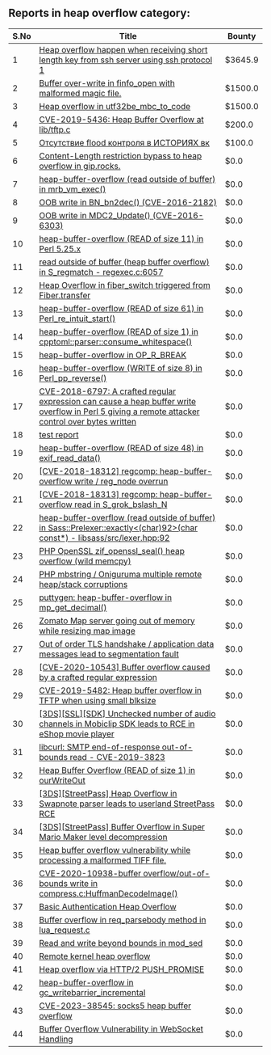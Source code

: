 ## Reports in heap overflow category:
| S.No | Title | Bounty |
| ---- | ----- | ------ |
| 1 | [Heap overflow happen when receiving short length key from ssh server using ssh protocol 1](https://hackerone.com/reports/630462) | $3645.9 |
| 2 | [Buffer over-write in finfo_open with malformed magic file.](https://hackerone.com/reports/476179) | $1500.0 |
| 3 | [Heap overflow in utf32be_mbc_to_code](https://hackerone.com/reports/476168) | $1500.0 |
| 4 | [CVE-2019-5436: Heap Buffer Overflow at lib/tftp.c](https://hackerone.com/reports/550696) | $200.0 |
| 5 | [Отсутствие flood контроля в ИСТОРИЯХ вк](https://hackerone.com/reports/249786) | $100.0 |
| 6 | [Content-Length restriction bypass to heap overflow in gip.rocks.](https://hackerone.com/reports/214449) | $0.0 |
| 7 | [heap-buffer-overflow (read outside of buffer) in mrb_vm_exec()](https://hackerone.com/reports/221251) | $0.0 |
| 8 | [OOB write in BN_bn2dec() (CVE-2016-2182)](https://hackerone.com/reports/221788) | $0.0 |
| 9 | [OOB write in MDC2_Update() (CVE-2016-6303)](https://hackerone.com/reports/221785) | $0.0 |
| 10 | [heap-buffer-overflow (READ of size 11) in Perl 5.25.x](https://hackerone.com/reports/232150) | $0.0 |
| 11 | [read outside of buffer (heap buffer overflow) in S_regmatch - regexec.c:6057](https://hackerone.com/reports/207983) | $0.0 |
| 12 | [Heap Overflow in fiber_switch triggered from Fiber.transfer](https://hackerone.com/reports/227762) | $0.0 |
| 13 | [heap-buffer-overflow (READ of size 61) in Perl_re_intuit_start()](https://hackerone.com/reports/233440) | $0.0 |
| 14 | [heap-buffer-overflow (READ of size 1) in cpptoml::parser::consume_whitespace()](https://hackerone.com/reports/240659) | $0.0 |
| 15 | [heap-buffer-overflow in OP_R_BREAK](https://hackerone.com/reports/295380) | $0.0 |
| 16 | [heap-buffer-overflow (WRITE of size 8) in Perl_pp_reverse()](https://hackerone.com/reports/259555) | $0.0 |
| 17 | [CVE-2018-6797:  A crafted regular expression can cause a heap buffer write overflow in Perl 5 giving a remote attacker control over bytes written](https://hackerone.com/reports/337986) | $0.0 |
| 18 | [test report](https://hackerone.com/reports/395531) | $0.0 |
| 19 | [heap-buffer-overflow (READ of size 48) in exif_read_data()](https://hackerone.com/reports/384214) | $0.0 |
| 20 | [[CVE-2018-18312] regcomp: heap-buffer-overflow write / reg_node overrun](https://hackerone.com/reports/510887) | $0.0 |
| 21 | [[CVE-2018-18313] regcomp: heap-buffer-overflow read in S_grok_bslash_N](https://hackerone.com/reports/510888) | $0.0 |
| 22 | [heap-buffer-overflow (read outside of buffer) in Sass::Prelexer::exactly<(char)92>(char const*) - libsass/src/lexer.hpp:92](https://hackerone.com/reports/221163) | $0.0 |
| 23 | [PHP OpenSSL zif_openssl_seal() heap overflow (wild memcpy)](https://hackerone.com/reports/248609) | $0.0 |
| 24 | [PHP mbstring / Oniguruma multiple remote heap/stack corruptions](https://hackerone.com/reports/237915) | $0.0 |
| 25 | [puttygen: heap-buffer-overflow in mp_get_decimal()](https://hackerone.com/reports/482200) | $0.0 |
| 26 | [Zomato Map server going out of memory while resizing map image](https://hackerone.com/reports/751904) | $0.0 |
| 27 | [Out of order TLS handshake / application data messages lead to segmentation fault](https://hackerone.com/reports/335495) | $0.0 |
| 28 | [[CVE-2020-10543] Buffer overflow caused by a crafted regular expression](https://hackerone.com/reports/888986) | $0.0 |
| 29 | [CVE-2019-5482: Heap buffer overflow in TFTP when using small blksize](https://hackerone.com/reports/684603) | $0.0 |
| 30 | [[3DS][SSL][SDK] Unchecked number of audio channels in Mobiclip SDK leads to RCE in eShop movie player](https://hackerone.com/reports/897606) | $0.0 |
| 31 | [libcurl: SMTP end-of-response out-of-bounds read - CVE-2019-3823](https://hackerone.com/reports/518097) | $0.0 |
| 32 | [Heap Buffer Overflow (READ of size 1) in ourWriteOut](https://hackerone.com/reports/765664) | $0.0 |
| 33 | [[3DS][StreetPass] Heap Overflow in Swapnote parser leads to userland StreetPass RCE](https://hackerone.com/reports/923240) | $0.0 |
| 34 | [[3DS][StreetPass] Buffer Overflow in Super Mario Maker level decompression](https://hackerone.com/reports/687887) | $0.0 |
| 35 | [Heap buffer overflow vulnerability while processing a malformed TIFF file.](https://hackerone.com/reports/1047086) | $0.0 |
| 36 | [CVE-2020-10938-buffer overflow/out-of-bounds write in compress.c:HuffmanDecodeImage()](https://hackerone.com/reports/816637) | $0.0 |
| 37 | [Basic Authentication Heap Overflow](https://hackerone.com/reports/641240) | $0.0 |
| 38 | [Buffer overflow in req_parsebody method in lua_request.c](https://hackerone.com/reports/1434056) | $0.0 |
| 39 | [Read and write beyond bounds in mod_sed](https://hackerone.com/reports/1511619) | $0.0 |
| 40 | [Remote kernel heap overflow](https://hackerone.com/reports/1350653) | $0.0 |
| 41 | [Heap overflow via HTTP/2 PUSH_PROMISE](https://hackerone.com/reports/1589847) | $0.0 |
| 42 | [heap-buffer-overflow in gc_writebarrier_incremental](https://hackerone.com/reports/1940002) | $0.0 |
| 43 | [CVE-2023-38545: socks5 heap buffer overflow](https://hackerone.com/reports/2187833) | $0.0 |
| 44 | [Buffer Overflow Vulnerability in WebSocket Handling](https://hackerone.com/reports/2298307) | $0.0 |